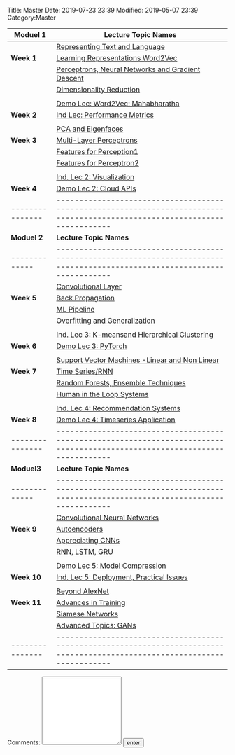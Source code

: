 Title: Master
Date: 2019-07-23 23:39
Modified: 2019-05-07 23:39
Category:Master



<SCRIPT language="JavaScript">

var password;
var pass1="aiml";


password=prompt('Please enter aiml to unlock this page!',' ');

if (password==pass1)
  alert('Password Correct! Click OK to enter!');
else
   {
    window.location="https://www.google.com/";
    }
</SCRIPT>





| **Moduel 1**  |**Lecture Topic Names**                                                                                                    | 
| ------------- |---------------------------------------------------------------------------------------------------------------------------|
|               |[Representing Text and Language](../lecture1-details.html)                                                                 |
| **Week 1**    |[Learning Representations Word2Vec](../lecture2-details.html)                                                              |
|               |[Perceptrons, Neural Networks and Gradient Descent](../lecture3-details.html)                                              |
|               |[Dimensionality Reduction](../lecture4-details.html)                                                                       |
|               |                                                                                                                           |
|               |[Demo Lec: Word2Vec: Mahabharatha](../spl1-details.html)                                                                   |
| **Week 2**    |[Ind Lec: Performance Metrics](../spl2-details.html)                                                                       |
|               |                                                                                                                           |
|               |[PCA and Eigenfaces](../lecture5-details.html)                                                                             |
|**Week 3**     |[Multi-Layer Perceptrons](../lecture6-details.html)                                                                        |
|               |[Features for Perception1](../lecture7-details.html)                                                                       |
|               |[Features for Perceptron2](../lecture8-details.html)                                                                       |
|               |                                                                                                                           |
|               |[Ind. Lec 2: Visualization](../spl3-details.html)                                                                          |
| **Week 4**    |[Demo Lec 2: Cloud APIs](../spl4-details.html)                                                                             |
|---------------|---------------------------------------------------------------------------------------------------------------------------|
| **Moduel 2**  | **Lecture Topic Names**                                                                                                   |
| ------------- |---------------------------------------------------------------------------------------------------------------------------|
|               |[Convolutional Layer](../lecture9-details.html)                                                                            |
| **Week 5**    |[ Back Propagation](../lecture10-details.html)                                                                             |
|               |[ML Pipeline](../lecture11-details.html)                                                                                   |
|               |[Overfitting and Generalization](../lecture12-details.html)                                                                |   
|               |                                                                                                                           |
|               |[Ind. Lec 3: K-meansand  Hierarchical Clustering](../spl5-details.html)                                                    |
| **Week 6**    |[Demo Lec 3: PyTorch](../spl6-details.html)                                                                                |
|               |                                                                                                                           |
|               |[Support Vector Machines -Linear and Non Linear](../lecture13-details.html)                                                |
| **Week 7**    |[Time Series/RNN](../lecture14-details.html)                                                                               |
|               |[Random Forests, Ensemble Techniques](../lecture15-details.html)                                                           |
|               |[Human in the Loop Systems](../lecture16-details.html)                                                                     |
|               |                                                                                                                           |
|               |[Ind. Lec 4: Recommendation Systems](../spl7-details.html)                                                                 |
| **Week 8**    |[Demo Lec 4: Timeseries Application](../spl8-details.html)                                                                 |
|---------------|---------------------------------------------------------------------------------------------------------------------------|
| **Moduel3**   | **Lecture Topic Names**                                                                                                   |
| ------------- |---------------------------------------------------------------------------------------------------------------------------|
|               |[Convolutional Neural Networks](../lecture17-details.html)                                                                 |
| **Week 9**    |[Autoencoders](../lecture18-details.html)                                                                                  |
|               |[Appreciating CNNs](../lecture19-details.html)                                                                             |
|               |[RNN, LSTM, GRU](../lecture20-details.html)                                                                                |
|               |                                                                                                                           |
|               |[Demo Lec 5: Model Compression](../spl9-details.html)                                                                      |
| **Week 10**   |[Ind. Lec 5: Deployment, Practical Issues](../spl10-details.html)                                                          |
|               |                                                                                                                           |
|               |[ Beyond AlexNet](../lecture21-details.html)                                                                               |
| **Week 11**   |[Advances in Training](../lecture22-details.html)                                                                          |
|               |[Siamese Networks](../lecture23-details.html)                                                                              |
|               |[Advanced Topics: GANs](../lecture24-details.html)                                                                         |
|---------------|---------------------------------------------------------------------------------------------------------------------------|
<form>
<h>Comments:</h>
<textarea id="words" rows="10" cols="20"></textarea>
<input type="button" onclick="getwords()" value="enter" /> <br>
<p id="para"></p>
</form>

<script type="text/javascript">
function getwords() {
  text = words.value;
  document.getElementById("para").innerHTML += '<p>'+text
  document.getElementById("words").value = " "
}
</script>


